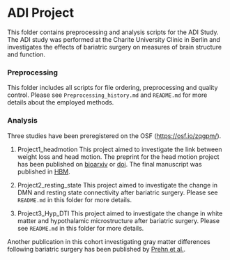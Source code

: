 # ADI Project

This folder contains preprocessing and analysis scripts for the ADI Study. The ADI study was performed at the Charite University Clinic in Berlin and investigates the effects of bariatric surgery on measures of brain structure and function.

### Preprocessing
This folder includes all scripts for file ordering, preprocessing and quality control. Please see `Preprocessing_history.md` and `README.md` for more details about the employed methods.

### Analysis
Three studies have been preregistered on the OSF (https://osf.io/zqgpm/).

1. Project1_headmotion
This project aimed to investigate the link between weight loss and head motion. The preprint for the head motion project has been published on [bioarxiv](https://www.biorxiv.org/content/10.1101/766261v1) or [doi](https://doi.org/10.1101/766261). The final manuscript was published in [HBM](https://onlinelibrary.wiley.com/doi/pdf/10.1002/hbm.24959).

2. Project2_resting_state
This project aimed to investigate the change in DMN and resting state connectivity after bariatric surgery. Please see `README.md` in this folder for more details.

3. Project3_Hyp_DTI
This project aimed to investigate the change in white matter and hypothalamic microstructure after bariatric surgery. Please see `README.md` in this folder for more details.



Another publication in this cohort investigating gray matter differences following bariatric surgery has been published by [Prehn et al.](https://www.mdpi.com/2072-6643/12/1/127/pdf).
